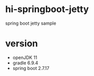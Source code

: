 # hi-springboot-jetty
spring boot jetty sample

# version
- openJDK 11
- gradle 6.9.4
- spring boot 2.7.17